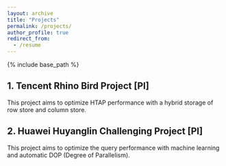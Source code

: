 ```yaml
---
layout: archive
title: "Projects"
permalink: /projects/
author_profile: true
redirect_from:
  - /resume
---
```


{% include base_path %}

**1. Tencent Rhino Bird Project** [PI]
------
This project aims to optimize HTAP performance with a hybrid storage of row store and column store.


**2. Huawei Huyanglin Challenging Project** [PI]
------
This project aims to optimize the query performance with machine learning and automatic DOP (Degree of Parallelism).
